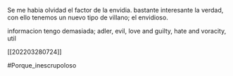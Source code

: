 Se me habia olvidad el factor de la envidia. bastante interesante la verdad, con ello tenemos un nuevo tipo de villano; el envidioso.

informacion tengo demasiada; adler, evil, love and guilty, hate and voracity, util

[[202203280724]]

#Porque_inescrupoloso 